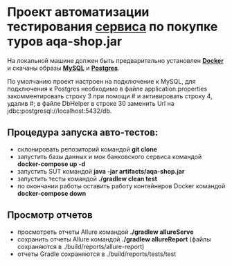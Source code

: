 # Проект автоматизации тестирования [сервиса] по покупке туров aqa-shop.jar
[сервиса]: https://github.com/netology-code/qa-diploma

На локальной машине должен быть предварительно установлен **[Docker](https://www.docker.com/)** 
и скачаны образы **[MySQL](https://hub.docker.com/_/mysql)** и **[Postgres](https://hub.docker.com/_/postgres)**.

По умолчанию проект настроен на подключение к MySQL, для подключения к Postgres необходимо в файле application.properties 
закомментировать строку 3 при помощи # и активировать строку 4, удалив #; 
в файле DbHelper в строке 30 заменить Url на jdbc:postgresql://localhost:5432/db.

## Процедура запуска авто-тестов:
* склонировать репозиторий командой **git clone**
* запустить базы данных и мок банковского сервиса командой **docker-compose up -d**
* запустить SUT командой **java -jar artifacts/aqa-shop.jar**
* запустить тесты командой **./gradlew clean test**
* по окончании работы оставить работу контейнеров Docker командой **docker-compose down**

## Просмотр отчетов
* просмотреть отчеты Allure командой **./gradlew allureServe**
* сохранить отчеты Allure командой **./gradlew allureReport** (файлы сохраняются в ./build/reports/allure-report)
* отчеты Gradle сохраняются в ./build/reports/tests/test 







